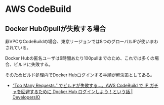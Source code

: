# AWS CodeBuild

## Docker Hubのpullが失敗する場合

非VPCなCodeBuildの場合、東京リージョンでは8つのグローバルIPが使いまわされている。

Docker Hubの匿名ユーザは6時間あたり100pullまでのため、これでは多くの場合、ビルドに失敗する。

そのためビルド処理内でDocker Hubログインする手順が解決策としてある。

- [“Too Many Requests.” でビルドが失敗する…。AWS CodeBuild で IP ガチャを回避するために Docker Hub ログインしよう！という話 | DevelopersIO](https://dev.classmethod.jp/articles/codebuild-has-to-use-dockerhub-login-to-avoid-ip-gacha/)